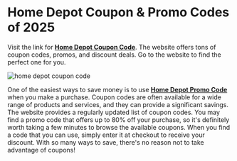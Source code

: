 # Home Depot Coupon & Promo Codes of 2025

Visit the link for **[Home Depot Coupon Code](https://pickedbox.com/coupon/home-depot-coupon-code/)**. The website offers tons of coupon codes, promos, and discount deals. Go to the website to find the perfect one for you.

![home depot coupon code](https://nypost.com/wp-content/uploads/sites/2/2021/06/fourth-home-depot.jpg?quality=75&strip=all&w=744)

One of the easiest ways to save money is to use **[Home Depot Promo Code](https://pickedbox.com/coupon/home-depot-coupon-code/)** when you make a purchase. Coupon codes are often available for a wide range of products and services, and they can provide a significant savings. The website provides a regularly updated list of coupon codes. You may find a promo code that offers up to 80% off your purchase, so it's definitely worth taking a few minutes to browse the available coupons. When you find a code that you can use, simply enter it at checkout to receive your discount. With so many ways to save, there's no reason not to take advantage of coupons!
